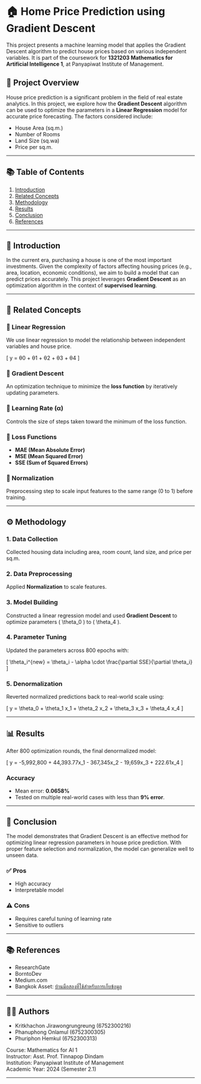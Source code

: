 # 🏠 Home Price Prediction using Gradient Descent

This project presents a machine learning model that applies the Gradient Descent algorithm to predict house prices based on various independent variables. It is part of the coursework for **1321203 Mathematics for Artificial Intelligence 1**, at Panyapiwat Institute of Management.

## 📌 Project Overview

House price prediction is a significant problem in the field of real estate analytics. In this project, we explore how the **Gradient Descent** algorithm can be used to optimize the parameters in a **Linear Regression** model for accurate price forecasting. The factors considered include:

- House Area (sq.m.)
- Number of Rooms
- Land Size (sq.wa)
- Price per sq.m.

---

## 📚 Table of Contents

1. [Introduction](#introduction)
2. [Related Concepts](#related-concepts)
3. [Methodology](#methodology)
4. [Results](#results)
5. [Conclusion](#conclusion)
6. [References](#references)

---

## 🧩 Introduction

In the current era, purchasing a house is one of the most important investments. Given the complexity of factors affecting housing prices (e.g., area, location, economic conditions), we aim to build a model that can predict prices accurately. This project leverages **Gradient Descent** as an optimization algorithm in the context of **supervised learning**.

---

## 📖 Related Concepts

### 🔹 Linear Regression

We use linear regression to model the relationship between independent variables and house price.

\[
y = θ0 + θ1 + θ2 + θ3 + θ4
\]

### 🔹 Gradient Descent

An optimization technique to minimize the **loss function** by iteratively updating parameters.

### 🔹 Learning Rate (α)

Controls the size of steps taken toward the minimum of the loss function.

### 🔹 Loss Functions

- **MAE (Mean Absolute Error)**
- **MSE (Mean Squared Error)**
- **SSE (Sum of Squared Errors)**

### 🔹 Normalization

Preprocessing step to scale input features to the same range (0 to 1) before training.

---

## ⚙️ Methodology

### 1. Data Collection

Collected housing data including area, room count, land size, and price per sq.m.

### 2. Data Preprocessing

Applied **Normalization** to scale features.

### 3. Model Building

Constructed a linear regression model and used **Gradient Descent** to optimize parameters \( \theta_0 \) to \( \theta_4 \).

### 4. Parameter Tuning

Updated the parameters across 800 epochs with:

\[
\theta_i^{new} = \theta_i - \alpha \cdot \frac{\partial SSE}{\partial \theta_i}
\]

### 5. Denormalization

Reverted normalized predictions back to real-world scale using:

\[
y = \theta_0 + \theta_1 x_1 + \theta_2 x_2 + \theta_3 x_3 + \theta_4 x_4
\]

---

## 📊 Results

After 800 optimization rounds, the final denormalized model:

\[
y = -5,992,800 + 44,393.77x_1 - 367,345x_2 - 19,659x_3 + 222.61x_4
\]

### Accuracy

- Mean error: **0.0658%**
- Tested on multiple real-world cases with less than **9% error**.

---

## 🧠 Conclusion

The model demonstrates that Gradient Descent is an effective method for optimizing linear regression parameters in house price prediction. With proper feature selection and normalization, the model can generalize well to unseen data.

### ✅ Pros

- High accuracy
- Interpretable model

### ⚠️ Cons

- Requires careful tuning of learning rate
- Sensitive to outliers

---

## 📚 References

- ResearchGate
- BorntoDev
- Medium.com
- Bangkok Asset: [บ้านมือสองที่ใช้สำหรับการเก็บข้อมูล](https://www.bangkokassets.com)

---

## 👨‍💻 Authors

- Kritkhachon Jirawongrungreung (6752300216)
- Phanuphong Onlamul (6752300305)
- Phuriphon Hemkul (6752300313)

Course: Mathematics for AI 1  
Instructor: Asst. Prof. Tinnapop Dindam  
Institution: Panyapiwat Institute of Management  
Academic Year: 2024 (Semester 2.1)

---
